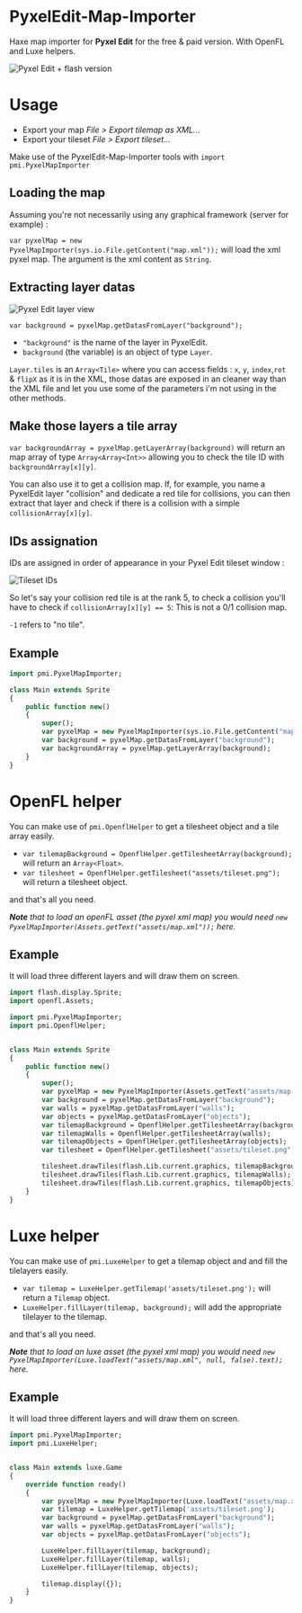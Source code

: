 PyxelEdit-Map-Importer
======================

Haxe map importer for **Pyxel Edit** for the free & paid version. With OpenFL and Luxe helpers.

![Pyxel Edit + flash version](http://i.imgur.com/SSux3u6.png)

# Usage

* Export your map *File > Export tilemap as XML...*
* Export your tileset *File > Export tileset...*

Make use of the PyxelEdit-Map-Importer tools with `import pmi.PyxelMapImporter`

## Loading the map
Assuming you're not necessarily using any graphical framework (server for example) :

`var pyxelMap = new PyxelMapImporter(sys.io.File.getContent("map.xml"));` will load the xml pyxel map. The argument is the xml content as `String`.

## Extracting layer datas
![Pyxel Edit layer view](http://i.imgur.com/ZLklAAP.png)

`var background = pyxelMap.getDatasFromLayer("background");`

* `"background"` is the name of the layer in PyxelEdit.
* `background` (the variable) is an object of type `Layer`.

`Layer.tiles` is an `Array<Tile>` where you can access fields : `x`, `y`, `index`,`rot` & `flipX` as it is in the XML, those datas are exposed in an cleaner way than the XML file and let you use some of the parameters i'm not using in the other methods.

## Make those layers a tile array
`var backgroundArray = pyxelMap.getLayerArray(background)` will return an map array of type `Array<Array<Int>>` allowing you to check the tile ID with `backgroundArray[x][y]`.

You can also use it to get a collision map. If, for example, you name a PyxelEdit layer "collision" and dedicate a red tile for collisions, you can then extract that layer and check if there is a collision with a simple `collisionArray[x][y]`.

## IDs assignation
IDs are assigned in order of appearance in your Pyxel Edit tileset window :

![Tileset IDs](http://i.imgur.com/XGdo6w7.png)

So let's say your collision red tile is at the rank 5, to check a collision you'll have to check if `collisionArray[x][y] == 5`: This is not a 0/1 collision map.

`-1` refers to "no tile".

## Example
```Haxe
import pmi.PyxelMapImporter;

class Main extends Sprite
{
    public function new()
    {
        super();
        var pyxelMap = new PyxelMapImporter(sys.io.File.getContent("map.xml"));
        var background = pyxelMap.getDatasFromLayer("background");
        var backgroundArray = pyxelMap.getLayerArray(background);
    }
}
```

# OpenFL helper

You can make use of `pmi.OpenflHelper` to get a tilesheet object and a tile array easily.

* `var tilemapBackground = OpenflHelper.getTilesheetArray(background);` will return an `Array<Float>`.
* `var tilesheet = OpenflHelper.getTilesheet("assets/tileset.png");` will return a tilesheet object.

and that's all you need.

_**Note** that to load an openFL asset (the pyxel xml map) you would need `new PyxelMapImporter(Assets.getText("assets/map.xml"));` here._

## Example

It will load three different layers and will draw them on screen.

```Haxe
import flash.display.Sprite;
import openfl.Assets;

import pmi.PyxelMapImporter;
import pmi.OpenflHelper;


class Main extends Sprite
{
    public function new()
    {
        super();
        var pyxelMap = new PyxelMapImporter(Assets.getText("assets/map.xml"));
        var background = pyxelMap.getDatasFromLayer("background");
        var walls = pyxelMap.getDatasFromLayer("walls");
        var objects = pyxelMap.getDatasFromLayer("objects");
        var tilemapBackground = OpenflHelper.getTilesheetArray(background);
        var tilemapWalls = OpenflHelper.getTilesheetArray(walls);
        var tilemapObjects = OpenflHelper.getTilesheetArray(objects);
        var tilesheet = OpenflHelper.getTilesheet("assets/tileset.png");

        tilesheet.drawTiles(flash.Lib.current.graphics, tilemapBackground);
        tilesheet.drawTiles(flash.Lib.current.graphics, tilemapWalls);
        tilesheet.drawTiles(flash.Lib.current.graphics, tilemapObjects);
    }
}
```

# Luxe helper

You can make use of `pmi.LuxeHelper` to get a tilemap object and and fill the tilelayers easily.

* `var tilemap = LuxeHelper.getTilemap('assets/tileset.png');` will return a `Tilemap` object.
* `LuxeHelper.fillLayer(tilemap, background);` will add the appropriate tilelayer to the tilemap.

and that's all you need.

_**Note** that to load an luxe asset (the pyxel xml map) you would need `new PyxelMapImporter(Luxe.loadText("assets/map.xml", null, false).text);` here._

## Example

It will load three different layers and will draw them on screen.

```Haxe
import pmi.PyxelMapImporter;
import pmi.LuxeHelper;


class Main extends luxe.Game
{
    override function ready()
    {
        var pyxelMap = new PyxelMapImporter(Luxe.loadText("assets/map.xml", null, false).text);
        var tilemap = LuxeHelper.getTilemap('assets/tileset.png');
        var background = pyxelMap.getDatasFromLayer("background");
        var walls = pyxelMap.getDatasFromLayer("walls");
        var objects = pyxelMap.getDatasFromLayer("objects");

        LuxeHelper.fillLayer(tilemap, background);
        LuxeHelper.fillLayer(tilemap, walls);
        LuxeHelper.fillLayer(tilemap, objects);

        tilemap.display({});
    }
}
```
